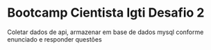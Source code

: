 # Bootcamp Cientista Igti Desafio 2


Coletar dados de api, armazenar em base de dados mysql conforme enunciado e responder questões